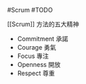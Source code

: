 #Scrum #TODO 

[[Scrum]] 方法的五大精神

- Commitment 承諾
- Courage 勇氣
- Focus 專注
- Openness 開放
- Respect 尊重